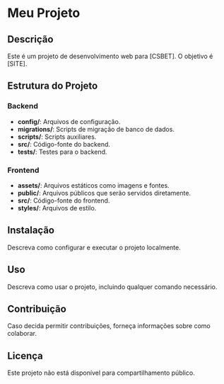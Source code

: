 # Meu Projeto

## Descrição

Este é um projeto de desenvolvimento web para [CSBET]. O objetivo é [SITE].

## Estrutura do Projeto

### Backend

- **config/**: Arquivos de configuração.
- **migrations/**: Scripts de migração de banco de dados.
- **scripts/**: Scripts auxiliares.
- **src/**: Código-fonte do backend.
- **tests/**: Testes para o backend.

### Frontend

- **assets/**: Arquivos estáticos como imagens e fontes.
- **public/**: Arquivos públicos que serão servidos diretamente.
- **src/**: Código-fonte do frontend.
- **styles/**: Arquivos de estilo.

## Instalação

Descreva como configurar e executar o projeto localmente.

## Uso

Descreva como usar o projeto, incluindo qualquer comando necessário.

## Contribuição

Caso decida permitir contribuições, forneça informações sobre como colaborar.

## Licença

Este projeto não está disponível para compartilhamento público.
